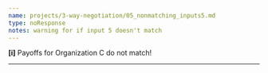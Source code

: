 ```yaml
---
name: projects/3-way-negotiation/05_nonmatching_inputs5.md
type: noResponse
notes: warning for if input 5 doesn't match
---
```


**[i]** Payoffs for Organization C do not match! 

---
